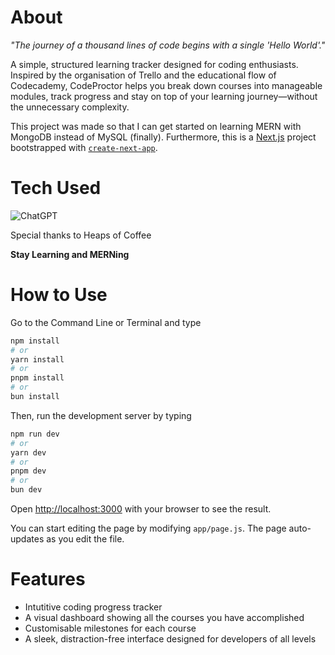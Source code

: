 # About

*"The journey of a thousand lines of code begins with a single 'Hello World'."*

A simple, structured learning tracker designed for coding enthusiasts. Inspired by the organisation of Trello and the educational flow of Codecademy, CodeProctor helps you break down courses into manageable modules, track progress and stay on top of your learning journey—without the unnecessary complexity.

This project was made so that I can get started on learning MERN with MongoDB instead of MySQL (finally). Furthermore, this is a [Next.js](https://nextjs.org) project bootstrapped with [`create-next-app`](https://github.com/vercel/next.js/tree/canary/packages/create-next-app).

# Tech Used

![ChatGPT](https://img.shields.io/badge/chatGPT-74aa9c?style=for-the-badge&logo=openai&logoColor=white)

Special thanks to Heaps of Coffee

**Stay Learning and MERNing**

# How to Use

Go to the Command Line or Terminal and type 

```bash
npm install
# or
yarn install
# or
pnpm install
# or
bun install
```

Then, run the development server by typing

```bash
npm run dev
# or
yarn dev
# or
pnpm dev
# or
bun dev
```

Open [http://localhost:3000](http://localhost:3000) with your browser to see the result.

You can start editing the page by modifying `app/page.js`. The page auto-updates as you edit the file.

# Features 

* Intutitive coding progress tracker
* A visual dashboard showing all the courses you have accomplished
* Customisable milestones for each course
* A sleek, distraction-free interface designed for developers of all levels
